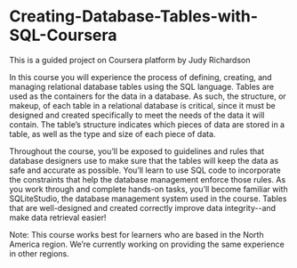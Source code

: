 # Creating-Database-Tables-with-SQL-Coursera
This is a guided project on Coursera platform by Judy Richardson

In this course you will experience the process of defining, creating, and managing relational database tables using the SQL language. Tables are used as the containers for the data in a database. As such, the structure, or makeup, of each table in a relational database is critical, since it must be designed and created specifically to meet the needs of the data it will contain. The table’s structure indicates which pieces of data are stored in a table, as well as the type and size of each piece of data. 

Throughout the course, you’ll be exposed to guidelines and rules that database designers use to make sure that the tables will keep the data as safe and accurate as possible. You’ll learn to use SQL code to incorporate the constraints that help the database management enforce those rules. As you work through and complete hands-on tasks, you’ll become familiar with SQLiteStudio, the database management system used in the course.  Tables that are well-designed and created correctly improve data integrity--and make data retrieval easier!

Note: This course works best for learners who are based in the North America region. We’re currently working on providing the same experience in other regions.
